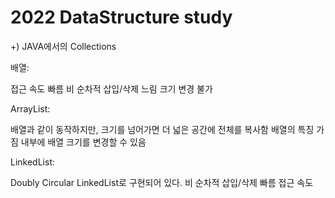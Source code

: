 # 2022 DataStructure study



+) JAVA에서의 Collections

배열:

접근 속도 빠름
비 순차적 삽입/삭제 느림
크기 변경 불가

ArrayList:

배열과 같이 동작하지만,  크기를 넘어가면 더 넓은 공간에 전체를 복사함
배열의 특징 가짐
내부에 배열
크기를 변경할 수 있음

LinkedList:

Doubly Circular LinkedList로 구현되어 있다.
비 순차적 삽입/삭제 빠름
접근 속도 
